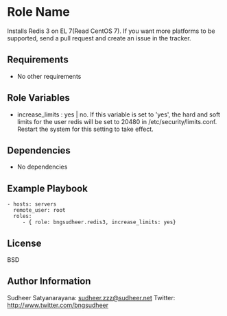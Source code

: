 Role Name
=========

Installs Redis 3 on EL 7(Read CentOS 7). If you want more platforms to be
supported, send a pull request and create an issue in the tracker.

Requirements
------------

* No other requirements


Role Variables
--------------

* increase_limits : yes | no. If this variable is set to 'yes', the hard and soft limits for the user redis will be set to 20480 in /etc/security/limits.conf. Restart the system for this setting to take effect.


Dependencies
------------

* No dependencies


Example Playbook
----------------

    - hosts: servers
      remote_user: root
      roles:
         - { role: bngsudheer.redis3, increase_limits: yes}

License
-------

BSD

Author Information
------------------
Sudheer Satyanarayana: sudheer.zzz@sudheer.net
Twitter: http://www.twitter.com/bngsudheer
